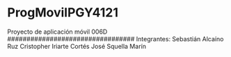 # ProgMovilPGY4121
Proyecto de aplicación móvil 006D
#################################
Integrantes:
Sebastián Alcaíno Ruz
Cristopher Iriarte Cortés
José Squella Marín
